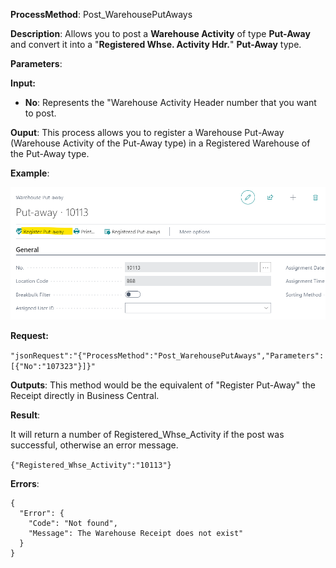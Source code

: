 **ProcessMethod**: Post_WarehousePutAways

**Description**:
Allows you to post a **Warehouse Activity** of type **Put-Away** and convert it into a "**Registered Whse. Activity Hdr.**" **Put-Away** type.

**Parameters**: 

**Input:**
-	**No**: Represents the "Warehouse Activity Header number that you want to post.

**Ouput**: 
This process allows you to register a Warehouse Put-Away (Warehouse Activity of the Put-Away type) in a Registered Warehouse of the Put-Away type.


**Example**:

![image.png](/.attachments/image-8916efd1-5b8d-4898-b34d-964b4a7ea95f.png)

**Request:**

`"jsonRequest":"{"ProcessMethod":"Post_WarehousePutAways","Parameters":[{"No":"107323"}]}"`

**Outputs**:
This method would be the equivalent of "Register Put-Away" the Receipt directly in Business Central.


**Result**:

It will return a number of Registered_Whse_Activity if the post was successful, otherwise an error message.

`{"Registered_Whse_Activity":"10113"}`

**Errors**:

```
{
  "Error": {
    "Code": "Not found",
    "Message": The Warehouse Receipt does not exist"
  }
}
```


